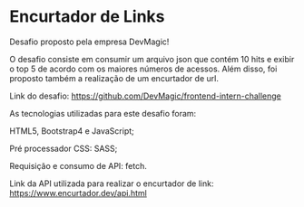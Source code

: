 # Encurtador de Links

Desafio proposto pela empresa DevMagic!

O desafio consiste em consumir um arquivo json que contém 10 hits e exibir o top 5 de acordo com os maiores números de acessos. Além disso, foi proposto também a realização de um encurtador de url.

Link do desafio: https://github.com/DevMagic/frontend-intern-challenge

As tecnologias utilizadas para este desafio foram:

HTML5, Bootstrap4 e JavaScript;

Pré processador CSS: SASS;

Requisição e consumo de API: fetch.

Link da API utilizada para realizar o encurtador de link: https://www.encurtador.dev/api.html

